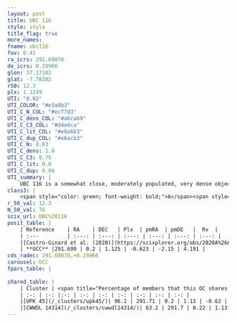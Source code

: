 ```yaml
---
layout: post
title: UBC 116
style: style
title_flag: true
more_names: 
fname: ubc116
fov: 0.41
ra_icrs: 291.69878
de_icrs: 0.19966
glon: 37.17102
glat: -7.78202
r50: 12.3
plx: 1.1249
UTI: "0.02"
UTI_COLOR: "#e3a9b3"
UTI_C_N_COL: "#ecf7d3"
UTI_C_dens_COL: "#a6cab9"
UTI_C_C3_COL: "#d4edca"
UTI_C_lit_COL: "#e0a6b3"
UTI_C_dup_COL: "#e6acb3"
UTI_C_N: 0.63
UTI_C_dens: 1.0
UTI_C_C3: 0.75
UTI_C_lit: 0.0
UTI_C_dup: 0.04
UTI_summary: |
    UBC 116 is a somewhat close, moderately populated, very dense object of high C3 quality. It is rarely studied in the literature.<br><br><span style="color: #99180f; font-weight: bold;">Warning: </span>This is very likely a duplicate object, which shares a large percentage of members with at least one previously reported entry.
class3: |
    <span style="color: green; font-weight: bold;">A</span><span style="color: #FFC300; font-weight: bold;">B</span>
r_50_val: 12.3
N_50_val: 76
scix_url: UBC%20116
posit_table: |
    | Reference    | RA    | DEC   | Plx  | pmRA  | pmDE   |  Rv  |
    | :---         | :---: | :---: | :---: | :---: | :---: | :---: |
    |[Castro-Ginard et al. (2020)](https://scixplorer.org/abs/2020A%26A...635A..45C) | 291.679 | 0.199 | 1.103 | -0.707 | -2.099 | -- |
    | **UCC** |291.699 | 0.2 | 1.125 | -0.623 | -2.15 | 4.191 | 
cds_radec: 291.69878,+0.19966
carousel: UCC
fpars_table: |
    
shared_table: |
    | Cluster | <span title="Percentage of members that this OC shares with the ones listed">%</span>   | RA   | DEC   | Plx   | pmRA  | pmDE  | Rv | UTI |
    | :-: | :-: |:-: | :-: | :-: | :-: | :-: | :-: | :-: |
    |[UPK 45](/_clusters/upk45/)| 96.1 | 291.71 | 0.2 | 1.13 | -0.62 | -2.16 | 4.11 |0.82 |
    |[CWWDL 14314](/_clusters/cwwdl14314/)| 63.2 | 291.7 | 0.22 | 1.13 | -0.65 | -2.15 | 4.58 |0.0 |
---
```


